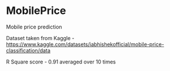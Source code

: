 # MobilePrice
Mobile price prediction 

Dataset taken from Kaggle - https://www.kaggle.com/datasets/iabhishekofficial/mobile-price-classification/data 

R Square score  - 0.91 averaged over 10 times 
